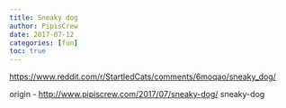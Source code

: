```yaml
---
title: Sneaky dog
author: PipisCrew
date: 2017-07-12
categories: [fun]
toc: true
---
```


https://www.reddit.com/r/StartledCats/comments/6moqao/sneaky_dog/

origin - http://www.pipiscrew.com/2017/07/sneaky-dog/ sneaky-dog